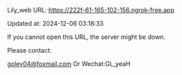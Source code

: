 Lily_web URL: https://222f-61-165-102-156.ngrok-free.app

Updated at: 2024-12-06 03:18:33

If you cannot open this URL, the server might be down.

Please contact: 

goley04@foxmail.com Or Wechat:GL_yeaH